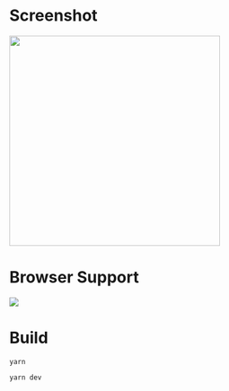# Screenshot

<img src="https://gbstatic.djyde.com/uPic/4pHMBH.png?x-oss-process=style/80" width="375" />

# Browser Support

<img src="https://gbstatic.djyde.com/uPic/z04tJ1.png?x-oss-process=style/80" />

# Build

```
yarn

yarn dev
```
